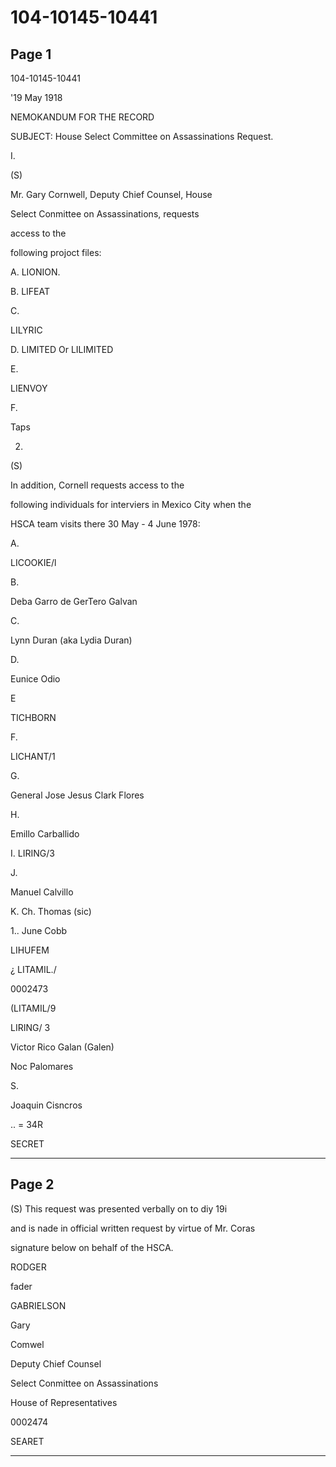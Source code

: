 # 104-10145-10441

## Page 1

104-10145-10441

'19 May 1918

NEMOKANDUM FOR THE RECORD

SUBJECT: House Select Committee on Assassinations Request.

I.

(S)

Mr. Gary Cornwell, Deputy Chief Counsel, House

Select Conmittee on Assassinations, requests

access to the

following projoct files:

A. LIONION.

B. LIFEAT

C.

LILYRIC

D. LIMITED Or LILIMITED

E.

LIENVOY

F.

Taps

2.

(S)

In addition, Cornell requests access to the

following individuals for interviers in Mexico City when the

HSCA team visits there 30 May - 4 June 1978:

A.

LICOOKIE/l

B.

Deba Garro de GerTero Galvan

C.

Lynn Duran (aka Lydia Duran)

D.

Eunice Odio

E

TICHBORN

F.

LICHANT/1

G.

General Jose Jesus Clark Flores

H.

Emillo Carballido

I. LIRING/3

J.

Manuel Calvillo

K. Ch. Thomas (sic)

1.. June Cobb

LIHUFEM

¿ LITAMIL./

0002473

(LITAMIL/9

LIRING/ 3

Victor Rico Galan (Galen)

Noc Palomares

S.

Joaquin Cisncros

.. = 34R

SECRET

---

## Page 2

(S) This request was presented verbally on to diy 19i

and is nade in official written request by virtue of Mr. Coras

signature below on behalf of the HSCA.

RODGER

fader

GABRIELSON

Gary

Comwel

Deputy Chief Counsel

Select Conmittee on Assassinations

House of Representatives

0002474

SEARET

---


